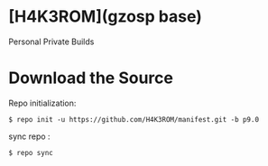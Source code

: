 [H4K3ROM](gzosp base)
====================================
Personal Private Builds

Download the Source
===================

Repo initialization:

    $ repo init -u https://github.com/H4K3ROM/manifest.git -b p9.0


sync repo :

    $ repo sync
